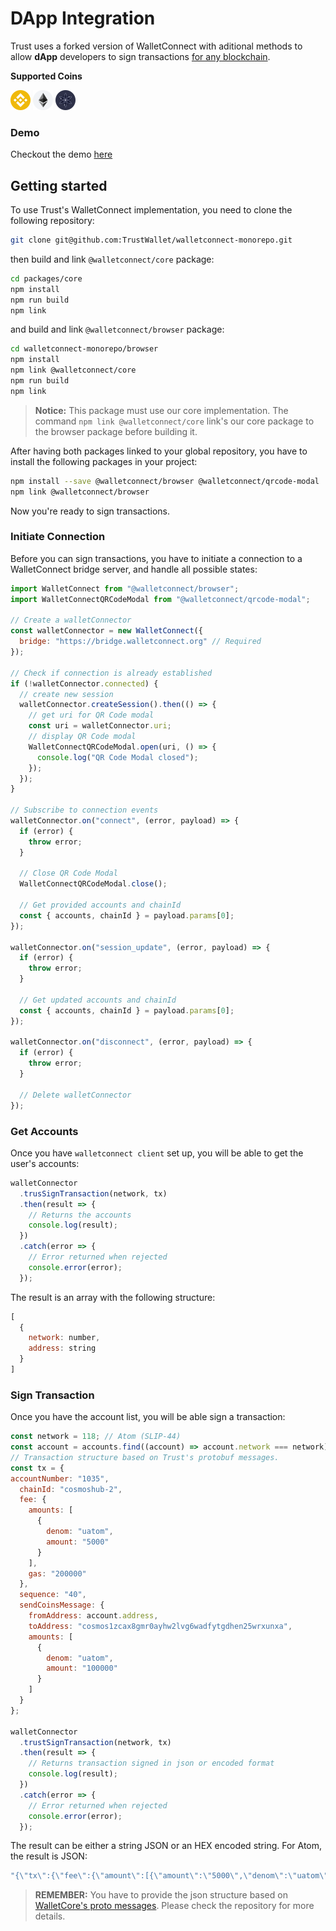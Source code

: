 # DApp Integration

Trust uses a forked version of WalletConnect with aditional methods to allow **dApp** developers
to sign transactions [for any blockchain](https://github.com/TrustWallet/wallet-core/blob/master/docs/coins.md). 

__Supported Coins__

<a href="https://binance.com" target="_blank"><img src="https://raw.githubusercontent.com/TrustWallet/tokens/master/coins/714.png" width="32" /></a>
<a href="https://ethereum.org" target="_blank"><img src="https://raw.githubusercontent.com/TrustWallet/tokens/master/coins/60.png" width="32" /></a>
<a href="https://cosmos.network/" target="_blank"><img src="https://raw.githubusercontent.com/TrustWallet/tokens/master/coins/118.png" width="32" /></a>


### Demo
Checkout the demo [here]()

## Getting started
To use Trust's WalletConnect implementation, you need to clone the following repository:

```bash
git clone git@github.com:TrustWallet/walletconnect-monorepo.git
```

then build and link `@walletconnect/core` package:

```bash
cd packages/core
npm install
npm run build
npm link
```

and build and link `@walletconnect/browser` package:

```bash
cd walletconnect-monorepo/browser
npm install
npm link @walletconnect/core
npm run build
npm link
```

> **Notice:** This package must use our core implementation. The command `npm link @walletconnect/core` link's our core package to the browser package before building it.

After having both packages linked to your global repository, you have to install the following packages in your project:

```bash
npm install --save @walletconnect/browser @walletconnect/qrcode-modal
npm link @walletconnect/browser
```

Now you're ready to sign transactions.

### Initiate Connection
Before you can sign transactions, you have to initiate a connection to a WalletConnect bridge server, and handle all possible states:

```javascript
import WalletConnect from "@walletconnect/browser";
import WalletConnectQRCodeModal from "@walletconnect/qrcode-modal";

// Create a walletConnector
const walletConnector = new WalletConnect({
  bridge: "https://bridge.walletconnect.org" // Required
});

// Check if connection is already established
if (!walletConnector.connected) {
  // create new session
  walletConnector.createSession().then(() => {
    // get uri for QR Code modal
    const uri = walletConnector.uri;
    // display QR Code modal
    WalletConnectQRCodeModal.open(uri, () => {
      console.log("QR Code Modal closed");
    });
  });
}

// Subscribe to connection events
walletConnector.on("connect", (error, payload) => {
  if (error) {
    throw error;
  }

  // Close QR Code Modal
  WalletConnectQRCodeModal.close();

  // Get provided accounts and chainId
  const { accounts, chainId } = payload.params[0];
});

walletConnector.on("session_update", (error, payload) => {
  if (error) {
    throw error;
  }

  // Get updated accounts and chainId
  const { accounts, chainId } = payload.params[0];
});

walletConnector.on("disconnect", (error, payload) => {
  if (error) {
    throw error;
  }

  // Delete walletConnector
});
```

### Get Accounts
Once you have `walletconnect client` set up, you will be able to get the user's accounts:

```javascript
walletConnector
  .trusSignTransaction(network, tx)
  .then(result => {
    // Returns the accounts
    console.log(result);
  })
  .catch(error => {
    // Error returned when rejected
    console.error(error);
  });
```

The result is an array with the following structure:
```javascript
[
  {
    network: number,
    address: string
  }
]
```

### Sign Transaction
Once you have the account list, you will be able sign a transaction:

```javascript
const network = 118; // Atom (SLIP-44)
const account = accounts.find((account) => account.network === network);
// Transaction structure based on Trust's protobuf messages.
const tx = {
accountNumber: "1035",
  chainId: "cosmoshub-2",
  fee: {
    amounts: [
      {
        denom: "uatom",
        amount: "5000"
      }
    ],
    gas: "200000"
  },
  sequence: "40",
  sendCoinsMessage: {
    fromAddress: account.address,
    toAddress: "cosmos1zcax8gmr0ayhw2lvg6wadfytgdhen25wrxunxa",
    amounts: [
      {
        denom: "uatom",
        amount: "100000"
      }
    ]
  }
};

walletConnector
  .trustSignTransaction(network, tx)
  .then(result => {
    // Returns transaction signed in json or encoded format
    console.log(result);
  })
  .catch(error => {
    // Error returned when rejected
    console.error(error);
  });
```

The result can be either a string JSON or an HEX encoded string. For Atom, the result is JSON:
```javascript
"{\"tx\":{\"fee\":{\"amount\":[{\"amount\":\"5000\",\"denom\":\"uatom\"}],\"gas\":\"200000\"},\"memo\":\"\",\"msg\":[{\"type\":\"cosmos-sdk/MsgSend\",\"value\":{\"amount\":[{\"amount\":\"100000\",\"denom\":\"uatom\"}],\"from_address\":\"cosmos135qla4294zxarqhhgxsx0sw56yssa3z0f78pm0\",\"to_address\":\"cosmos1zcax8gmr0ayhw2lvg6wadfytgdhen25wrxunxa\"}}],\"signatures\":[{\"pub_key\":{\"type\":\"tendermint/PubKeySecp256k1\",\"value\":\"A+mYPFOMSp6IYyXsW5uKTGWbXrBgeOOFXHNhLGDsGFP7\"},\"signature\":\"m10iqKAHQ5Ku5f6NcZdP29fPOYRRR+p44FbGHqpIna45AvYWrJFbsM45xbD+0ueX+9U3KYxG/jSs2I8JO55U9A==\"}],\"type\":\"cosmos-sdk/MsgSend\"}}"
```
> **REMEMBER:** You have to provide the json structure based on [WalletCore's proto messages](https://github.com/TrustWallet/wallet-core/tree/master/src/proto). Please check the repository for more details.
